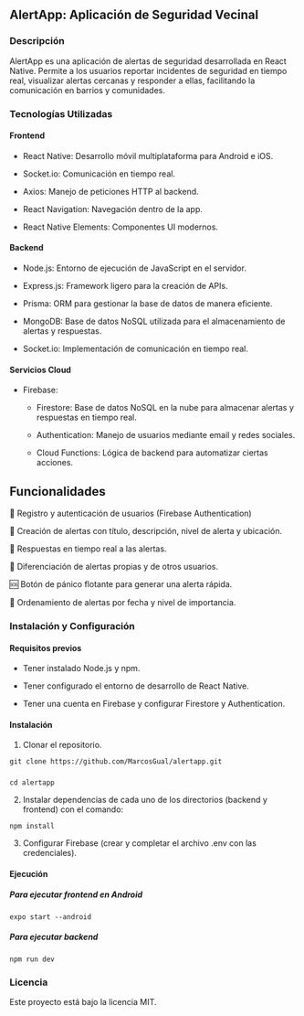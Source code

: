 ## AlertApp: Aplicación de Seguridad Vecinal

### Descripción

AlertApp es una aplicación de alertas de seguridad desarrollada en React Native. Permite a los usuarios reportar incidentes de seguridad en tiempo real, visualizar alertas cercanas y responder a ellas, facilitando la comunicación en barrios y comunidades.

### Tecnologías Utilizadas

#### Frontend

- React Native: Desarrollo móvil multiplataforma para Android e iOS.

- Socket.io: Comunicación en tiempo real.

- Axios: Manejo de peticiones HTTP al backend.

- React Navigation: Navegación dentro de la app.

- React Native Elements: Componentes UI modernos.

#### Backend

- Node.js: Entorno de ejecución de JavaScript en el servidor.

- Express.js: Framework ligero para la creación de APIs.

- Prisma: ORM para gestionar la base de datos de manera eficiente.

- MongoDB: Base de datos NoSQL utilizada para el almacenamiento de alertas y respuestas.

- Socket.io: Implementación de comunicación en tiempo real.

#### Servicios Cloud

- Firebase:

    * Firestore: Base de datos NoSQL en la nube para almacenar alertas y respuestas en tiempo real.

    * Authentication: Manejo de usuarios mediante email y redes sociales.

    * Cloud Functions: Lógica de backend para automatizar ciertas acciones.

## Funcionalidades

📍 Registro y autenticación de usuarios (Firebase Authentication)

🚨 Creación de alertas con título, descripción, nivel de alerta y ubicación.

💬 Respuestas en tiempo real a las alertas.

📌 Diferenciación de alertas propias y de otros usuarios.

🆘 Botón de pánico flotante para generar una alerta rápida.

📅 Ordenamiento de alertas por fecha y nivel de importancia.

### Instalación y Configuración

#### Requisitos previos

- Tener instalado Node.js y npm.

- Tener configurado el entorno de desarrollo de React Native.

- Tener una cuenta en Firebase y configurar Firestore y Authentication.

#### Instalación

1. Clonar el repositorio.

`git clone https://github.com/MarcosGual/alertapp.git` 
###
`cd alertapp`

2. Instalar dependencias de cada uno de los directorios (backend y frontend) con el comando:

`npm install`

3. Configurar Firebase (crear y completar el archivo .env con las credenciales).

#### Ejecución

##### Para ejecutar frontend en Android

`expo start --android`

##### Para ejecutar backend

`npm run dev`

### Licencia

Este proyecto está bajo la licencia MIT.
